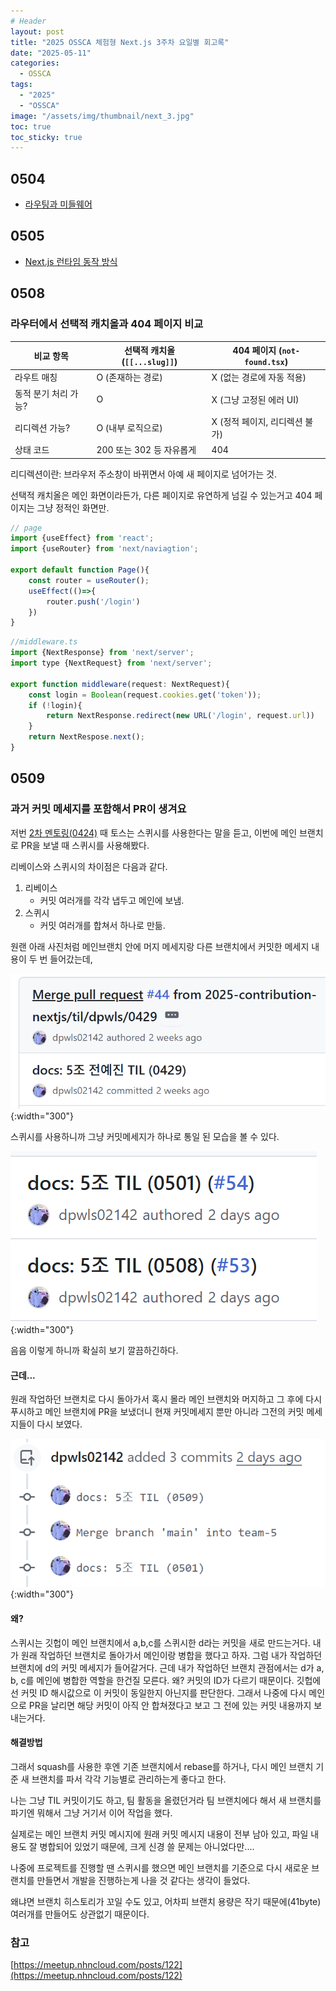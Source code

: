 ```yaml
---
# Header
layout: post
title: "2025 OSSCA 체험형 Next.js 3주차 요일별 회고록"
date: "2025-05-11"
categories:
  - OSSCA
tags: 
  - "2025"
  - "OSSCA"
image: "/assets/img/thumbnail/next_3.jpg"
toc: true
toc_sticky: true
---
```


## 0504
- [라우팅과 미들웨어](https://dpwls02142.github.io/posts/%EB%9D%BC%EC%9A%B0%ED%8C%85%EA%B3%BC-%EB%AF%B8%EB%93%A4%EC%9B%A8%EC%96%B4/)

## 0505
- [Next.js 런타임 동작 방식](https://dpwls02142.github.io/posts/%EB%9F%B0%ED%83%80%EC%9E%84%EC%9D%B4%EB%9E%80-%EB%AD%98%EA%B9%8C/)

## 0508
### 라우터에서 선택적 캐치올과 404 페이지 비교

| 비교 항목        | 선택적 캐치올 (`[[...slug]]`) | 404 페이지 (`not-found.tsx`) |
| ------------ | ----------------------- | ------------------------- |
| 라우트 매칭       | O (존재하는 경로)             | X (없는 경로에 자동 적용)          |
| 동적 분기 처리 가능? | O                       | X (그냥 고정된 에러 UI)          |
| 리디렉션 가능?     | O (내부 로직으로)             | X (정적 페이지, 리디렉션 불가)       |
| 상태 코드        | 200 또는 302 등 자유롭게       | 404                       |
리디렉션이란: 브라우저 주소창이 바뀌면서 아예 새 페이지로 넘어가는 것.

선택적 캐치올은 메인 화면이라든가, 다른 페이지로 유연하게 넘길 수 있는거고
404 페이지는 그냥 정적인 화면만.

```js
// page
import {useEffect} from 'react';
import {useRouter} from 'next/naviagtion';

export default function Page(){
	const router = useRouter();
	useEffect(()=>{
		router.push('/login')
	})
}
```

```js
//middleware.ts
import {NextResponse} from 'next/server';
import type {NextRequest} from 'next/server';

export function middleware(request: NextRequest){
	const login = Boolean(request.cookies.get('token'));
	if (!login){
		return NextResponse.redirect(new URL('/login', request.url))
	}
	return NextRespose.next();
}
```

## 0509
### 과거 커밋 메세지를 포함해서 PR이 생겨요
저번 [2차 멘토링(0424)](http://127.0.0.1:4000/posts/2025-OSSCA-%EC%B2%B4%ED%97%98%ED%98%95-Next.js-1%EC%A3%BC%EC%B0%A8-%EC%9A%94%EC%9D%BC%EB%B3%84-%ED%9A%8C%EA%B3%A0%EB%A1%9D/#2%EC%B0%A8-%EB%A9%98%ED%86%A0%EB%A7%81) 때 토스는 스퀴시를 사용한다는 말을 듣고, 이번에 메인 브랜치로 PR을 보낼 때 스퀴시를 사용해봤다.

리베이스와 스퀴시의 차이점은 다음과 같다.
1. 리베이스
	- 커밋 여러개를 각각 냅두고 메인에 보냄.
2. 스퀴시
	- 커밋 여러개를 합쳐서 하나로 만듦.

원랜 아래 사진처럼 메인브랜치 안에 머지 메세지랑 다른 브랜치에서 커밋한 메세지 내용이 두 번 들어갔는데,

![alt text](/assets/img/posts/250511/1.png){:width="300"}

스퀴시를 사용하니까 그냥 커밋메세지가 하나로 통일 된 모습을 볼 수 있다.

![alt text](/assets/img/posts/250511/2.png){:width="300"}

음음 이렇게 하니까 확실히 보기 깔끔하긴하다.

#### 근데...
원래 작업하던 브랜치로 다시 돌아가서 혹시 몰라 메인 브랜치와 머지하고 그 후에 다시 푸시하고 메인 브랜치에 PR을 보냈더니 현재 커밋메세지 뿐만 아니라 그전의 커밋 메세지들이 다시 보였다.

![alt text](/assets/img/posts/250511/3.png){:width="300"}

#### 왜?
스퀴시는 깃헙이 메인 브랜치에서 a,b,c를 스퀴시한 d라는 커밋을 새로 만드는거다.
내가 원래 작업하던 브랜치로 돌아가서 메인이랑 병합을 했다고 하자.
그럼 내가 작업하던 브랜치에 d의 커밋 메세지가 들어갈거다.
근데 내가 작업하던 브랜치 관점에서는 d가 a, b, c를 메인에 병합한 역할을 한건질 모른다.
왜? 커밋의 ID가 다르기 때문이다. 깃헙에선 커밋 ID 해시값으로 이 커밋이 동일한지 아닌지를 판단한다.
그래서 나중에 다시 메인으로 PR을 날리면 해당 커밋이 아직 안 합쳐졌다고 보고 그 전에 있는 커밋 내용까지 보내는거다.

#### 해결방법
그래서 squash를 사용한 후엔 기존 브랜치에서 rebase를 하거나, 다시 메인 브랜치 기준 새 브랜치를 파서 각각 기능별로 관리하는게 좋다고 한다.

나는 그냥 TIL 커밋이기도 하고, 팀 활동을 올렸던거라 팀 브랜치에다 해서 새 브랜치를 파기엔 뭐해서 그냥 거기서 이어 작업을 했다.

실제로는 메인 브랜치 커밋 메시지에 원래 커밋 메시지 내용이 전부 남아 있고, 파일 내용도 잘 병합되어 있었기 때문에,
크게 신경 쓸 문제는 아니었다만....

나중에 프로젝트를 진행할 땐 스퀴시를 했으면 메인 브랜치를 기준으로 다시 새로운 브랜치를 만들면서 개발을 진행하는게 나을 것 같다는 생각이 들었다.

왜냐면 브랜치 히스토리가 꼬일 수도 있고, 어차피 브랜치 용량은 작기 때문에(41byte) 여러개를 만들어도 상관없기 때문이다.

### 참고
[https://meetup.nhncloud.com/posts/122](https://meetup.nhncloud.com/posts/122)

